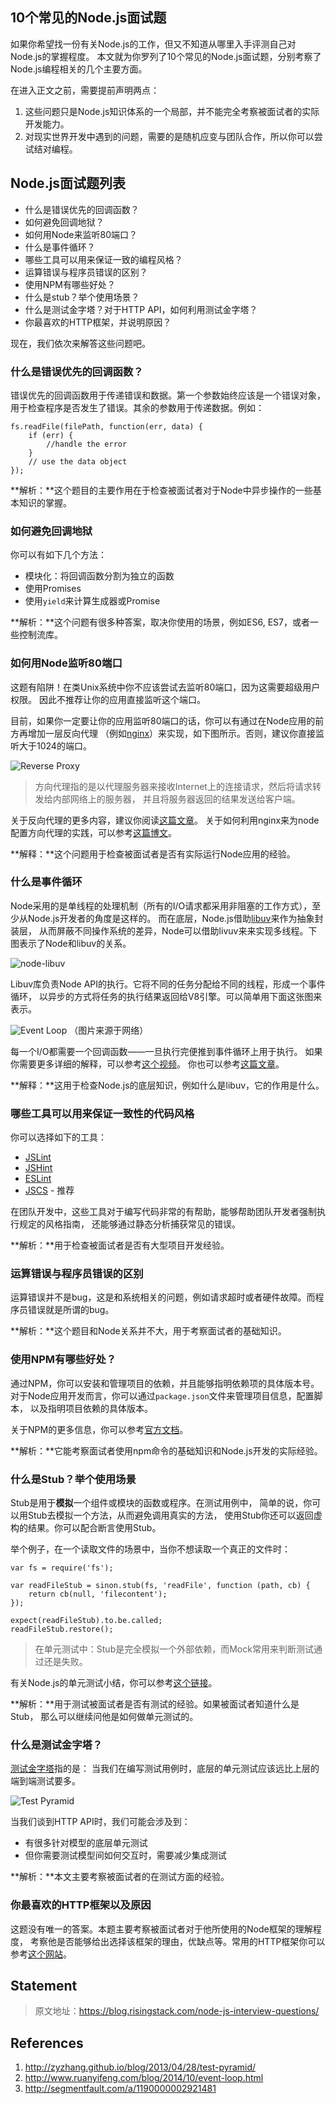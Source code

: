 ## 10个常见的Node.js面试题

如果你希望找一份有关Node.js的工作，但又不知道从哪里入手评测自己对Node.js的掌握程度。
本文就为你罗列了10个常见的Node.js面试题，分别考察了Node.js编程相关的几个主要方面。

<!--more-->

在进入正文之前，需要提前声明两点：

1. 这些问题只是Node.js知识体系的一个局部，并不能完全考察被面试者的实际开发能力。
2. 对现实世界开发中遇到的问题，需要的是随机应变与团队合作，所以你可以尝试结对编程。

## Node.js面试题列表

- 什么是错误优先的回调函数？
- 如何避免回调地狱？
- 如何用Node来监听80端口？
- 什么是事件循环？
- 哪些工具可以用来保证一致的编程风格？
- 运算错误与程序员错误的区别？
- 使用NPM有哪些好处？
- 什么是stub？举个使用场景？
- 什么是测试金字塔？对于HTTP API，如何利用测试金字塔？
- 你最喜欢的HTTP框架，并说明原因？

现在，我们依次来解答这些问题吧。

### 什么是错误优先的回调函数？

错误优先的回调函数用于传递错误和数据。第一个参数始终应该是一个错误对象，
用于检查程序是否发生了错误。其余的参数用于传递数据。例如：

	fs.readFile(filePath, function(err, data) {  
		if (err) {
			//handle the error
		}
		// use the data object
	});
	
**解析：**这个题目的主要作用在于检查被面试者对于Node中异步操作的一些基本知识的掌握。

### 如何避免回调地狱

你可以有如下几个方法：

- 模块化：将回调函数分割为独立的函数
- 使用Promises
- 使用`yield`来计算生成器或Promise

**解析：**这个问题有很多种答案，取决你使用的场景，例如ES6, ES7，或者一些控制流库。

### 如何用Node监听80端口

这题有陷阱！在类Unix系统中你不应该尝试去监听80端口，因为这需要超级用户权限。
因此不推荐让你的应用直接监听这个端口。

目前，如果你一定要让你的应用监听80端口的话，你可以有通过在Node应用的前方再增加一层反向代理
（例如[nginx](http://nginx.org/)）来实现，如下图所示。否则，建议你直接监听大于1024的端口。

![Reverse Proxy](/img/posts/150928-reverse-proxy.PNG)

> 方向代理指的是以代理服务器来接收Internet上的连接请求，然后将请求转发给内部网络上的服务器，
并且将服务器返回的结果发送给客户端。

关于反向代理的更多内容，建议你阅读[这篇文章](http://www.cnblogs.com/edisonchou/p/4126742.html)。
关于如何利用nginx来为node配置方向代理的实践，可以参考[这篇博文](https://www.digitalocean.com/community/tutorials/how-to-set-up-a-node-js-application-for-production-on-ubuntu-14-04)。

**解释：**这个问题用于检查被面试者是否有实际运行Node应用的经验。

### 什么是事件循环

Node采用的是单线程的处理机制（所有的I/O请求都采用非阻塞的工作方式），至少从Node.js开发者的角度是这样的。
而在底层，Node.js借助[libuv](https://github.com/libuv/libuv)来作为抽象封装层，
从而屏蔽不同操作系统的差异，Node可以借助livuv来来实现多线程。下图表示了Node和libuv的关系。

![node-libuv](/img/posts/150928-node-libuv.PNG)

Libuv库负责Node API的执行。它将不同的任务分配给不同的线程，形成一个事件循环，
以异步的方式将任务的执行结果返回给V8引擎。可以简单用下面这张图来表示。

![Event Loop](/img/posts/150928-event-loop.PNG)
（图片来源于网络）

每一个I/O都需要一个回调函数——一旦执行完便推到事件循环上用于执行。
如果你需要更多详细的解释，可以参考[这个视频](https://www.youtube.com/embed/8aGhZQkoFbQ)。
你也可以参考[这篇文章](http://www.ruanyifeng.com/blog/2014/10/event-loop.html)。

**解释：**这用于检查Node.js的底层知识，例如什么是libuv，它的作用是什么。

### 哪些工具可以用来保证一致性的代码风格

你可以选择如下的工具：

- [JSLint](http://jslint.com/)
- [JSHint](http://jshint.com/)
- [ESLint](http://eslint.org/)
- [JSCS](http://jscs.info/) - 推荐

在团队开发中，这些工具对于编写代码非常的有帮助，能够帮助团队开发者强制执行规定的风格指南，
还能够通过静态分析捕获常见的错误。

**解析：**用于检查被面试者是否有大型项目开发经验。

### 运算错误与程序员错误的区别

运算错误并不是bug，这是和系统相关的问题，例如请求超时或者硬件故障。而程序员错误就是所谓的bug。

**解析：**这个题目和Node关系并不大，用于考察面试者的基础知识。

### 使用NPM有哪些好处？

通过NPM，你可以安装和管理项目的依赖，并且能够指明依赖项的具体版本号。
对于Node应用开发而言，你可以通过`package.json`文件来管理项目信息，配置脚本，
以及指明项目依赖的具体版本。

关于NPM的更多信息，你可以参考[官方文档](https://docs.npmjs.com/files/package.json)。

**解析：**它能考察面试者使用npm命令的基础知识和Node.js开发的实际经验。

### 什么是Stub？举个使用场景

Stub是用于**模拟**一个组件或模块的函数或程序。在测试用例中，
简单的说，你可以用Stub去模拟一个方法，从而避免调用真实的方法，
使用Stub你还可以返回虚构的结果。你可以配合断言使用Stub。

举个例子，在一个读取文件的场景中，当你不想读取一个真正的文件时：

	var fs = require('fs');
	
	var readFileStub = sinon.stub(fs, 'readFile', function (path, cb) {  
		return cb(null, 'filecontent');
	});
	
	expect(readFileStub).to.be.called;  
	readFileStub.restore(); 
	
> 在单元测试中：Stub是完全模拟一个外部依赖，而Mock常用来判断测试通过还是失败。

有关Node.js的单元测试小结，你可以参考[这个链接](http://segmentfault.com/a/1190000002921481)。
	
**解析：**用于测试被面试者是否有测试的经验。如果被面试者知道什么是Stub，
那么可以继续问他是如何做单元测试的。

### 什么是测试金字塔？

[测试金字塔](http://zyzhang.github.io/blog/2013/04/28/test-pyramid/)指的是：
当我们在编写测试用例时，底层的单元测试应该远比上层的端到端测试要多。

![Test Pyramid](/img/posts/150928-test-pyramid.jpeg)

当我们谈到HTTP API时，我们可能会涉及到：

- 有很多针对模型的底层单元测试
- 但你需要测试模型间如何交互时，需要减少集成测试

**解析：**本文主要考察被面试者的在测试方面的经验。

### 你最喜欢的HTTP框架以及原因

这题没有唯一的答案。本题主要考察被面试者对于他所使用的Node框架的理解程度，
考察他是否能够给出选择该框架的理由，优缺点等。常用的HTTP框架你可以参考[这个网站](http://nodeframework.com/index.html)。

## Statement

> 原文地址：https://blog.risingstack.com/node-js-interview-questions/

## References

1. http://zyzhang.github.io/blog/2013/04/28/test-pyramid/
2. http://www.ruanyifeng.com/blog/2014/10/event-loop.html
3. http://segmentfault.com/a/1190000002921481